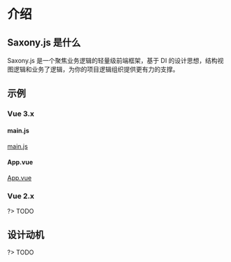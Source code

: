 # 介绍

## Saxony.js 是什么

Saxony.js 是一个聚焦业务逻辑的轻量级前端框架，基于 DI 的设计思想，结构视图逻辑和业务了逻辑，为你的项目逻辑组织提供更有力的支撑。

## 示例

<!-- tabs:start -->
### **Vue 3.x**

####  main.js
[main.js](https://raw.githubusercontent.com/saxonyjs/examples/master/packages/vue3-simple/src/main.js ':include :type=code')

#### App.vue
[App.vue](https://raw.githubusercontent.com/saxonyjs/examples/master/packages/vue3-simple/src/App.vue ':include :type=code')


### **Vue 2.x**

 ?> TODO

<!-- tabs:end -->

## 设计动机

?> TODO